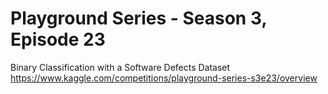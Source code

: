 # Playground Series - Season 3, Episode 23
Binary Classification with a Software Defects Dataset
https://www.kaggle.com/competitions/playground-series-s3e23/overview
